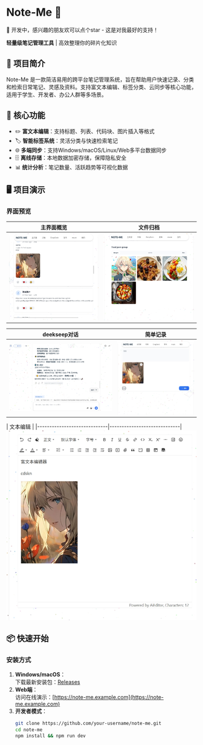 # Note-Me 📌  

🚀 开发中，感兴趣的朋友欢可以点个star - 这是对我最好的支持！

**轻量级笔记管理工具** | 高效整理你的碎片化知识  


## 🚀 项目简介  
Note-Me 是一款简洁易用的跨平台笔记管理系统，旨在帮助用户快速记录、分类和检索日常笔记、灵感及资料。支持富文本编辑、标签分类、云同步等核心功能，适用于学生、开发者、办公人群等多场景。  


## 🌟 核心功能  
- ✏️ **富文本编辑**：支持标题、列表、代码块、图片插入等格式  
- 🏷️ **智能标签系统**：灵活分类与快速检索笔记  
- 🌐 **多端同步**：支持Windows/macOS/Linux/Web多平台数据同步  
- 🗄️ **离线存储**：本地数据加密存储，保障隐私安全  
- 📊 **统计分析**：笔记数量、活跃趋势等可视化数据  


## 🖥️ 项目演示  
### 界面预览  
| 主界面概览                  | 文件归档                |  
|-----------------------------|-----------------------------|  
| ![主界面](微信截图_20250515175104.png) | ![编辑界面](微信截图_20250515175155.png) |  

| deekseep对话                | 简单记录                |  
|-----------------------------|-----------------------------|  
| ![标签管理](微信截图_20250515175248.png) | ![统计分析](微信截图_20250515175309.png) |  

| 文本编辑                | 
|-----------------------------|-----------------------------|  
![标签管理](微信截图_20250515181158.png)


## 📦 快速开始  
### 安装方式  
1. **Windows/macOS**：  
   下载最新安装包：[Releases](https://github.com/your-username/note-me/releases)  
2. **Web端**：  
   访问在线演示：[https://note-me.example.com](https://note-me.example.com)  
3. **开发者模式**：  
   ```bash  
   git clone https://github.com/your-username/note-me.git  
   cd note-me  
   npm install && npm run dev  
